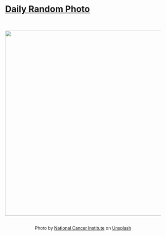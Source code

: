 # [Daily Random Photo](https://www.dailyrandomphoto.com/)

<div align="center">
  <br>
  <br>
  <a href="https://www.dailyrandomphoto.com/p/2022/2022-02-07/"><img src="https://images.unsplash.com/photo-1580281667316-a9b64f3080a7?crop=entropy&cs=tinysrgb&fit=max&fm=jpg&ixid=Mnw3NzUwOHwwfDF8cmFuZG9tfHx8fHx8fHx8MTY0NDE5MzMxNw&ixlib=rb-1.2.1&q=80&w=1080" width="600px"></a>
  <br>
  <br>
  <p class="has-text-grey">Photo by <a href="https://unsplash.com/@nci?utm_source=Daily%20Random%20Photo&amp;utm_medium=referral" target="_blank" rel="noopener noreferrer">National Cancer Institute</a> on <a href="https://unsplash.com/photos/vbuR2q56EZM?utm_source=Daily%20Random%20Photo&amp;utm_medium=referral" target="_blank" rel="noopener noreferrer">Unsplash</a></p>
</div>
